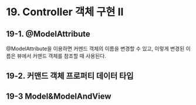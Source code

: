 # 19. Controller 객체 구현 II

## 19-1. @ModelAttribute

@ModelAttribute을 이용하면 커멘드 객체의 이름을 변경할 수 있고, 이렇게 변경된 이름은 뷰에서 커맨드 객체를 참조할 때 사용된다.

## 19-2. 커맨드 객체 프로퍼티 데이터 타입

## 19-3 Model&ModelAndView